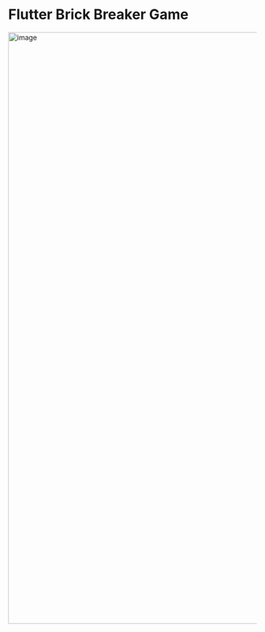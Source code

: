 # Flutter Brick Breaker Game

<img width="1198" alt="image" src="https://github.com/mhakkaynak/brick_breaker/assets/55804472/c86a0681-51ff-43c3-8710-9dc02cb7fdc6">
